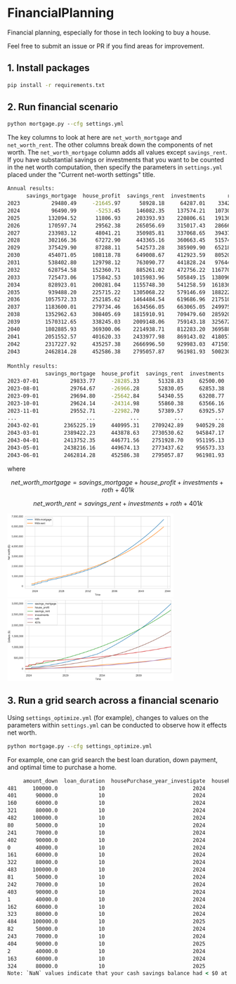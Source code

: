 # FinancialPlanning
Financial planning, especially for those in tech looking to buy a house.

Feel free to submit an issue or PR if you find areas for improvement.

## 1. Install packages
```cmd
pip install -r requirements.txt
```

## 2. Run financial scenario
```cmd
python mortgage.py --cfg settings.yml
```

The key columns to look at here are `net_worth_mortgage` and `net_worth_rent`. The other columns break down the components of net worth. The `net_worth_mortgage` column adds all values except `savings_rent`. If you have substantial savings or investments that you want to be counted in the net worth computation, then specify the parameters in `settings.yml` placed under the "Current net-worth settings" title.

```cmd
Annual results:
      savings_mortgage  house_profit  savings_rent  investments       roth        401k  net_worth_mortgage  net_worth_rent
2023          29480.49     -21645.97      58928.18     64287.01    3342.92    11571.66            87036.12       138129.78
2024          96490.99      -5253.45     146082.35    137574.21   10730.79    37145.04           276687.58       331532.39
2025         132094.52      11806.93     203393.93    220806.61   19136.57    66241.98           450086.61       509579.09
2026         170597.74      29562.38     265056.69    315017.43   28666.59    99230.49           643074.63       707971.20
2027         233983.12      48041.21     350985.81    337068.65   39437.03   136512.80           795042.81       864004.29
2028         302166.36      67272.90     443365.16    360663.45   51574.87   178528.41           960206.00      1034131.90
2029         375429.90      87288.11     542573.28    385909.90   65218.77   225757.29          1139603.97      1219459.24
2030         454071.05     108118.78     649008.67    412923.59   80520.10   278723.42          1334356.94      1421175.78
2031         538402.80     129798.12     763090.77    441828.24   97644.04   337998.60          1545671.81      1640561.65
2032         628754.58     152360.71     885261.02    472756.22  116770.79   404206.57          1774848.86      1878994.59
2033         725473.06     175842.53    1015983.96    505849.15  138096.82   478027.45          2023289.01      2137957.37
2034         828923.01     200281.04    1155748.30    541258.59  161836.32   560202.64          2292501.61      2419045.86
2035         939488.20     225715.22    1305068.22    579146.69  188222.68   651540.03          2584112.82      2723977.62
2036        1057572.33     252185.62    1464484.54    619686.96  217510.12   752919.66          2899874.69      3054601.29
2037        1183600.01     279734.46    1634566.05    663065.05  249975.52   865299.89          3241674.93      3412906.52
2038        1352962.63     308405.69    1815910.91    709479.60  285920.28   989724.05          3646492.25      3801034.84
2039        1570312.65     338245.03    2009148.06    759143.18  325672.42  1127327.62          4120700.89      4221291.27
2040        1802885.93     369300.06    2214938.71    812283.20  369588.86  1279346.04          4633404.08      4676156.80
2041        2051552.57     401620.33    2433977.98    869143.02  418057.79  1447123.13          5187496.85      5168301.93
2042        2317227.92     435257.38    2666996.50    929983.03  471501.40  1632120.22          5786089.96      5700601.15
2043        2462814.28     452586.38    2795057.87    961981.93  500230.60  1731567.47          6109180.66      5988837.88

Monthly results:
            savings_mortgage  house_profit  savings_rent  investments       roth        401k  net_worth_mortgage  net_worth_rent
2023-07-01          29833.77     -28285.33      51328.83     62500.00     541.67     1875.00            66465.11       116245.50
2023-08-01          29764.67     -26966.28      52830.05     62853.38    1089.46     3771.20            70512.43       120544.10
2023-09-01          29694.80     -25642.84      54340.55     63208.77    1643.43     5688.79            74592.94       124881.54
2023-10-01          29624.14     -24314.98      55860.38     63566.16    2203.63     7627.94            78706.89       129258.10
2023-11-01          29552.71     -22982.70      57389.57     63925.57    2770.11     9588.84            82854.53       133674.08
...                      ...           ...           ...          ...        ...         ...                 ...             ...
2043-02-01        2365225.19     440995.31    2709242.89    940529.28  480923.97  1664736.83          5892410.59      5795432.98
2043-03-01        2389422.23     443878.63    2730530.62    945847.17  485692.52  1681243.35          5946083.90      5843313.67
2043-04-01        2413752.35     446771.56    2751928.70    951195.13  490499.62  1697883.31          6000101.96      5891506.76
2043-05-01        2438216.16     449674.13    2773437.62    956573.33  495345.55  1714657.69          6054466.85      5940014.18
2043-06-01        2462814.28     452586.38    2795057.87    961981.93  500230.60  1731567.47          6109180.66      5988837.88
```

where 

$$net\_worth\_mortgage = savings\_mortgage + house\_profit + investments + roth + 401k$$

$$net\_worth\_rent = savings\_rent + investments + roth + 401k$$

<img src="imgs/net_worth_plot.png" alt="Net worth plot" width="75%" height="75%" title="Net worth plot">
<img src="imgs/net_worth_components_plot.png" alt="Net components worth plot" width="75%" height="75%" title="Net components worth plot">



## 3. Run a grid search across a financial scenario

Using `settings_optimize.yml` (for example), changes to values on the parameters within `settings.yml` can be conducted to observe how it effects net worth.

```cmd
python mortgage.py --cfg settings_optimize.yml
```

For example, one can grid search the best loan duration, down payment, and optimal time to purchase a home.

```cmd
     amount_down  loan_duration  housePurchase_year_investigate  housePurchase_month_investigate  net_worth_mortgage  net_worth_rent
481     100000.0             10                            2024                                6          6232012.82      5988837.88
401      90000.0             10                            2024                                6          6224094.56      5988837.88
160      60000.0             10                            2024                                3          6217506.31      5988837.88
321      80000.0             10                            2024                                6          6216176.04      5988837.88
482     100000.0             10                            2024                                9          6211392.17      5988837.88
80       50000.0             10                            2024                                3          6208014.39      5988837.88
241      70000.0             10                            2024                                6          6206292.21      5988837.88
402      90000.0             10                            2024                                9          6203473.92      5988837.88
0        40000.0             10                            2024                                3          6198523.48      5988837.88
161      60000.0             10                            2024                                6          6196801.44      5988837.88
322      80000.0             10                            2024                                9          6195555.40      5988837.88
483     100000.0             10                            2024                               12          6190854.92      5988837.88
81       50000.0             10                            2024                                6          6187309.52      5988837.88
242      70000.0             10                            2024                                9          6185671.56      5988837.88
403      90000.0             10                            2024                               12          6182936.67      5988837.88
1        40000.0             10                            2024                                6          6177818.61      5988837.88
162      60000.0             10                            2024                                9          6176180.80      5988837.88
323      80000.0             10                            2024                               12          6175018.15      5988837.88
484     100000.0             10                            2025                                3          6170400.24      5988837.88
82       50000.0             10                            2024                                9          6166688.88      5988837.88
243      70000.0             10                            2024                               12          6165134.31      5988837.88
404      90000.0             10                            2025                                3          6162481.98      5988837.88
2        40000.0             10                            2024                                9          6157197.97      5988837.88
163      60000.0             10                            2024                               12          6155643.55      5988837.88
324      80000.0             10                            2025                                3          6154563.46      5988837.88
Note: `NaN` values indicate that your cash savings balance had < $0 at some point in time.
```
